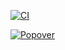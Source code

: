 [![CI](https://github.com/MarkoMelle/t/actions/workflows/tests.yml/badge.svg)](https://github.com/MarkoMelle/t/actions/workflows/tests.yml)

[![Popover](https://github.com/MarkoMelle/t/actions/workflows/main.yml/badge.svg)](https://github.com/MarkoMelle/t/actions/workflows/main.yml)